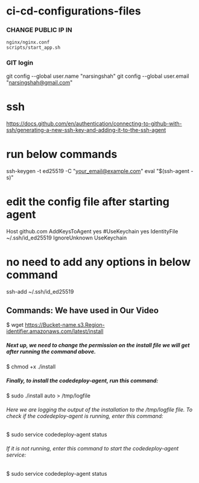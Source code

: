 # ci-cd-configurations-files

### CHANGE PUBLIC IP IN 
    nginx/nginx.conf
    scripts/start_app.sh

### GIT login

git config --global user.name "narsingshah"
git config --global user.email "narsingshah@gmail.com"

# ssh
https://docs.github.com/en/authentication/connecting-to-github-with-ssh/generating-a-new-ssh-key-and-adding-it-to-the-ssh-agent
# run below commands
ssh-keygen -t ed25519 -C "your_email@example.com"
eval "$(ssh-agent -s)"

# edit the config file after starting agent
Host github.com
  AddKeysToAgent yes
  #UseKeychain yes
  IdentityFile ~/.ssh/id_ed25519
  IgnoreUnknown UseKeychain

# no need to add any options in below command
ssh-add  ~/.ssh/id_ed25519

## Commands: We have used in Our Video


$ wget https://Bucket-name.s3.Region-identifier.amazonaws.com/latest/install


##### Next up, we need to change the permission on the install file we will get after running the command above.

$ chmod +x ./install

##### Finally, to install the codedeploy-agent, run this command:

$ sudo ./install auto > /tmp/logfile

###### Here we are logging the output of the installation to the /tmp/logfile file. To check if the codedeploy-agent is running, enter this command:
$ sudo service codedeploy-agent status

###### If it is not running, enter this command to start the codedeploy-agent service:

$ sudo service codedeploy-agent status


